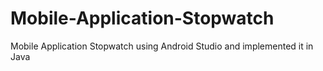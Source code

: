 # Mobile-Application-Stopwatch
 Mobile Application Stopwatch using Android Studio  and  implemented it in Java
